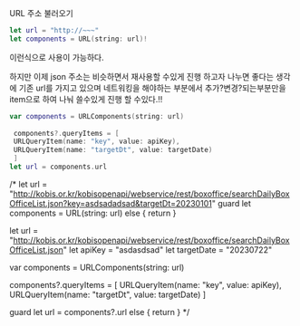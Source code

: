 
URL 주소 불러오기
```swift
let url = "http://~~~"
let components = URL(string: url)! 
```
이런식으로 사용이 가능하다.


하지만 이제 json 주소는 비슷하면서 재사용할 수있게 진행 하고자 나누면 좋다는 생각에
기존 url를 가지고 있으며 네트워킹을 해야하는 부분에서 추가?변경?되는부분만을 item으로  하여 나눠 쓸수있게 진행 할 수있다.!!
```swift
var components = URLComponents(string: url)
 
 components?.queryItems = [
 URLQueryItem(name: "key", value: apiKey),
 URLQueryItem(name: "targetDt", value: targetDate)
 ]
let url = components.url
```



/*
 let url = "http://kobis.or.kr/kobisopenapi/webservice/rest/boxoffice/searchDailyBoxOfficeList.json?key=asdsadadsad&targetDt=20230101"
 guard let components = URL(string: url) else { return }
 
 
 
 let url = "http://kobis.or.kr/kobisopenapi/webservice/rest/boxoffice/searchDailyBoxOfficeList.json"
 let apiKey = "asdasdsad"
 let targetDate = "20230722"
 
 var components = URLComponents(string: url)
 
 components?.queryItems = [
 URLQueryItem(name: "key", value: apiKey),
 URLQueryItem(name: "targetDt", value: targetDate)
 ]
 
 guard let url = components?.url else {
 return
 }
 */

